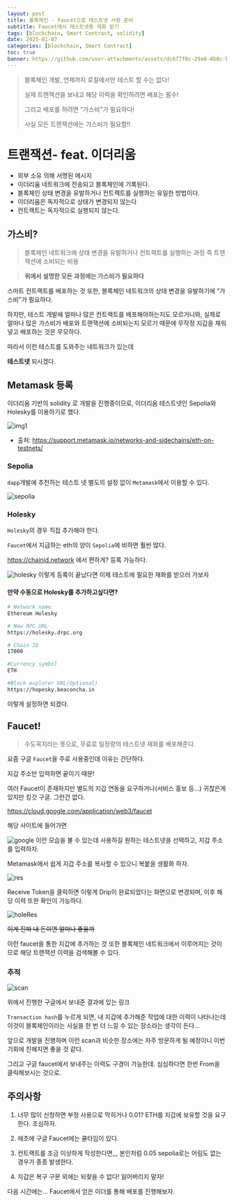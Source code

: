 ```yaml
---
layout: post
title: 블록체인 - Faucet으로 테스트넷 사용 준비
subtitle: Faucet에서 테스트넷용 재화 받기
tags: [blockchain, Smart Contract, solidity]
date: 2025-01-07
categories: [blockchain, Smart Contract]
toc: true
banner: https://github.com/user-attachments/assets/dc677f0c-29a0-4b8c-b941-71c77afe7160
---
```


> 블록체인 개발, 언제까지 로컬에서만 테스트 할 수는 없다!
>
> 실제 트랜잭션을 보내고 해당 이력을 확인하려면 배포는 필수!
>
> 그리고 배포를 하려면 "가스비"가 필요하다!
>
> 사실 모든 트랜잭션에는 가스비가 필요함!!

# 트랜잭션- feat. 이더리움

- 외부 소유 의해 서명된 메시지
- 이더리움 네트워크에 전송되고 블록체인에 기록된다.
- 블록체인 상태 변경을 유발하거나 컨트랙트를 실행하는 유일한 방법이다.
- 이더리움은 독자적으로 상태가 변경되지 않는다
- 컨트랙트는 독자적으로 실행되지 않는다.

## 가스비?

> 블록체인 네트워크에 상태 변경을 유발하거나 컨트랙트를 실행하는 과정 즉 트랜잭션에 소비되는 비용

> **위에서 설명한 모든 과정에는 가스비가 필요하다**

스마트 컨트랙트를 배포하는 것 또한, 블록체인 네트워크의 상태 변경을 유발하기에 "가스비"가 필요하다.

하지만, 테스트 개발에 얼마나 많은 컨트랙트를 배포해야하는지도 모르거니와, 실제로 얼마나 많은 가스비가 배포와 트랜잭션에 소비되는지 모르기 때문에 무작정 지갑을 채워넣고 배포하는 것은 무모하다.

따라서 이런 테스트를 도와주는 네트워크가 있는데

**테스트넷** 되시겠다.

## Metamask 등록

이더리움 기반의 solidity 로 개발을 진행중이므로, 이더리움 테스트넷인 Sepolia와 Holesky를 이용하기로 했다.

![img1](https://github.com/user-attachments/assets/5b068cd4-2d38-415b-b5e2-9253fae5839b)

- 출처: https://support.metamask.io/networks-and-sidechains/eth-on-testnets/

### Sepolia

`dapp`개발에 추천하는 테스트 넷
별도의 설정 없이 `Metamask`에서 이용할 수 있다.

![sepolia](https://github.com/user-attachments/assets/2e61ea28-dd6f-4aa5-b274-4bb85ec33e4d)

### Holesky

`Holesky`의 경우 직접 추가해야 한다.

`Faucet`에서 지급하는 eth의 양이 `Sepolia`에 비하면 훨씬 많다.

https://chainid.network 에서 편하게? 등록 가능하다.

![holesky](https://github.com/user-attachments/assets/08f977e8-7903-486e-b7e4-926f89af296b)
이렇게 등록이 끝났다면 이제 테스트에 필요한 재화를 받으러 가보자

#### 만약 수동으로 Holesky를 추가하고싶다면?

```bash
# Network name
Ethereum Holesky

# New RPC URL
https://holesky.drpc.org

# Chain ID
17000

#Currency symbol
ETH

#Block explorer URL(Optional)
https://hopesky.beaconcha.in
```

이렇게 설정하면 되겠다.

## Faucet!

> 수도꼭지라는 뜻으로, 무료로 일정량의 테스트넷 재화를 배포해준다.

요즘 구글 `Faucet`을 주로 사용중인데 이유는 간단하다.

지갑 주소만 입력하면 끝이기 때문!

여러 Faucet이 존재하지만 별도의 지갑 연동을 요구하거나(서비스 홍보 등...) 귀찮은게 있지만 킹갓 구글. 그런건 없다.

https://cloud.google.com/application/web3/faucet

해당 사이트에 들어가면

![google](https://github.com/user-attachments/assets/21f3d259-5334-432a-8ffd-14fcf9aa2fa9)
이런 모습을 볼 수 있는데 사용하길 원하는 테스트넷을 선택하고, 지갑 주소를 입력하자.

Metamask에서 쉽게 지갑 주소를 복사할 수 있으니 복붙을 생활화 하자.

![res](https://github.com/user-attachments/assets/f6983e31-8ad3-410f-8339-2307a9697c42)

Receive Token을 클릭하면 이렇게 Drip이 완료되었다는 화면으로 변경되며, 이후 해당 이력 또한 확인이 가능하다.

![holeRes](https://github.com/user-attachments/assets/9621d98a-8c2d-4989-bb5e-d44763d0ccf1)

~~이게 진짜 내 돈이면 얼마나 좋을까~~

이런 faucet을 통한 지갑에 추가하는 것 또한 블록체인 네트워크에서 이루어지는 것이므로 해당 트랜잭션 이력을 검색해볼 수 있다.

### 추적

![scan](https://github.com/user-attachments/assets/5595caa9-0b3b-4fb7-a9a4-f976eca4ba6b)

위에서 진행한 구글에서 보내준 결과에 있는 링크

`Transaction hash`를 누르게 되면, 내 지갑에 추가해준 작업에 대한 이력이 나타나는데 이것이 블록체인이라는 사실을 한 번 더 느낄 수 있는 장소라는 생각이 든다...

앞으로 개발을 진행하며 이런 scan과 비슷한 장소에는 자주 방문하게 될 예정이니 이번 기회에 친해지면 좋을 것 같다.

그리고 구글 faucet에서 보내주는 이력도 구경이 가능한데. 심심하다면 한번 From을 클릭해보시는 것으로.

## 주의사항

1. 너무 많이 신청하면 부정 사용으로 막히거나 0.01? ETH를 지갑에 보유할 것을 요구한다. 조심하자.

2. 애초에 구글 Faucet에는 쿨타임이 있다.

3. 컨트랙트를 조금 이상하게 작성한다면,,, 본인처럼 0.05 sepolia로는 어림도 없는 경우가 종종 발생한다.

4. 지갑은 복구 구문 외에는 되찾을 수 없다! 잃어버리지 말자!

다음 시간에는... Faucet에서 얻은 이더를 통해 배포를 진행해보자.

